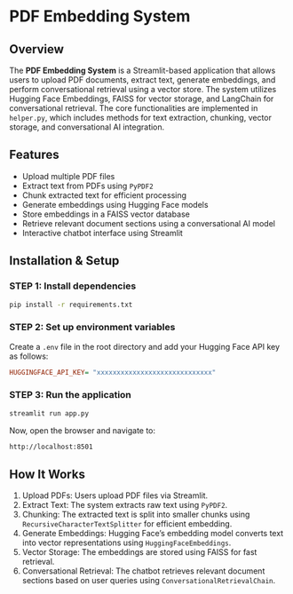 
# PDF Embedding System

## Overview
The **PDF Embedding System** is a Streamlit-based application that allows users to upload PDF documents, extract text, generate embeddings, and perform conversational retrieval using a vector store. The system utilizes Hugging Face Embeddings, FAISS for vector storage, and LangChain for conversational retrieval. The core functionalities are implemented in `helper.py`, which includes methods for text extraction, chunking, vector storage, and conversational AI integration.

## Features
- Upload multiple PDF files
- Extract text from PDFs using `PyPDF2`
- Chunk extracted text for efficient processing
- Generate embeddings using Hugging Face models
- Store embeddings in a FAISS vector database
- Retrieve relevant document sections using a conversational AI model
- Interactive chatbot interface using Streamlit

## Installation & Setup

### STEP 1: Install dependencies
```bash
pip install -r requirements.txt
```

### STEP 2: Set up environment variables
Create a `.env` file in the root directory and add your Hugging Face API key as follows:
```ini
HUGGINGFACE_API_KEY= "xxxxxxxxxxxxxxxxxxxxxxxxxxxxx"
```

### STEP 3: Run the application
```bash
streamlit run app.py
```

Now, open the browser and navigate to:
```bash
http://localhost:8501
```



## How It Works
1. Upload PDFs: Users upload PDF files via Streamlit.
2. Extract Text: The system extracts raw text using `PyPDF2`.
3. Chunking: The extracted text is split into smaller chunks using `RecursiveCharacterTextSplitter` for efficient embedding.
4. Generate Embeddings: Hugging Face’s embedding model converts text into vector representations using `HuggingFaceEmbeddings`.
5. Vector Storage: The embeddings are stored using FAISS for fast retrieval.
6. Conversational Retrieval: The chatbot retrieves relevant document sections based on user queries using `ConversationalRetrievalChain`.

#
